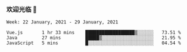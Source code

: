 ### 欢迎光临 👋

<!--
**lianganqing/lianganqing** is a ✨ _special_ ✨ repository because its `README.md` (this file) appears on your GitHub profile.

Here are some ideas to get you started:

- 🔭 I’m currently working on ...
- 🌱 I’m currently learning ...
- 👯 I’m looking to collaborate on ...
- 🤔 I’m looking for help with ...
- 💬 Ask me about ...
- 📫 How to reach me: ...
- 😄 Pronouns: ...
- ⚡ Fun fact: ...
-->
<!--START_SECTION:waka-->
```text
Week: 22 January, 2021 - 29 January, 2021

Vue.js       1 hr 33 mins    ██████████████████▒░░░░░░   73.51 % 
Java         27 mins         █████▒░░░░░░░░░░░░░░░░░░░   21.95 % 
JavaScript   5 mins          █░░░░░░░░░░░░░░░░░░░░░░░░   04.54 % 
```
<!--END_SECTION:waka-->
